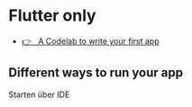 # Flutter only

- <a href="https://docs.flutter.dev/get-started/codelab" target="_blank">👉 &nbsp; A Codelab to write your first app</a>

## Different ways to run your app

Starten über IDE
